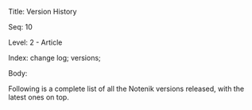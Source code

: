 Title:  Version History

Seq:    10

Level:  2 - Article

Index:  change log; versions; 

Body: 

Following is a complete list of all the Notenik versions released, with the latest ones on top. 
